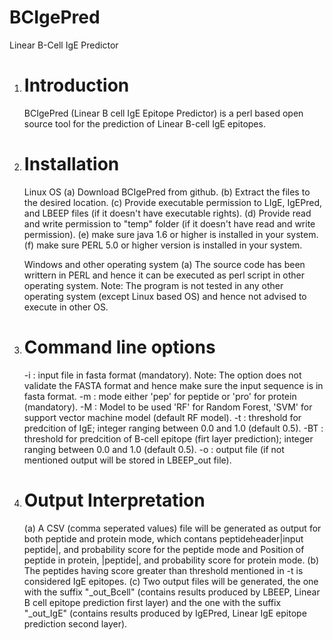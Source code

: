 # BCIgePred
Linear B-Cell IgE Predictor

1. Introduction
   =============
   BCIgePred (Linear B cell IgE Epitope Predictor) is a perl based open source tool for the prediction of Linear B-cell IgE epitopes.

2. Installation
   ============
   Linux OS
   (a) Download BCIgePred from github.
   (b) Extract the files to the desired location.
   (c) Provide executable permission to LIgE, IgEPred, and LBEEP files (if it doesn't have executable rights).
   (d) Provide read and write permission to "temp" folder (if it doesn't have read and write permission).
   (e) make sure java 1.6 or higher is installed in your system.
   (f) make sure PERL 5.0 or higher version is installed in your system.
   
   Windows and other operating system
   (a) The source code has been writtern in PERL and hence it can be executed as perl script in other operating system. Note: The program is not tested in any other operating system (except Linux based OS) and hence not advised to execute in other OS.

3. Command line options
   ====================
   
   -i : input file in fasta format (mandatory). 
        Note: The option does not validate the FASTA format and hence make sure the input sequence is in fasta format.
   -m : mode either 'pep' for peptide or 'pro' for protein  (mandatory).
   -M : Model to be used 'RF' for Random Forest, 'SVM' for support vector machine model (default RF model).
	 -t : threshold for predcition of IgE; integer ranging between 0.0 and 1.0 (default 0.5).
   -BT : threshold for predcition of B-cell epitope (firt layer prediction); integer ranging between 0.0 and 1.0 (default 0.5).
   -o : output file (if not mentioned output will be stored in LBEEP_out file).

4. Output Interpretation          
   =====================
   
   (a) A CSV (comma seperated values) file will be generated as output for both peptide and protein mode, which contans peptideheader|input peptide|, and probability score for the peptide mode and Position of peptide in protein, |peptide|, and probability score for protein mode.
   (b) The peptides having score greater than threshold mentioned in -t is considered IgE epitopes.
   (c) Two output files will be generated, the one with the suffix "_out_Bcell" (contains results produced by LBEEP, Linear B cell epitope prediction first layer)  and the one with the suffix "_out_IgE" (contains results produced by IgEPred, Linear IgE epitope prediction second layer).
